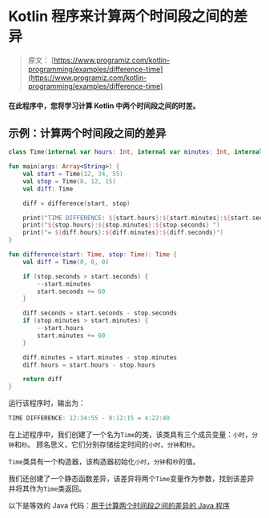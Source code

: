 # Kotlin 程序来计算两个时间段之间的差异

> 原文： [https://www.programiz.com/kotlin-programming/examples/difference-time](https://www.programiz.com/kotlin-programming/examples/difference-time)

#### 在此程序中，您将学习计算 Kotlin 中两个时间段之间的时差。

## 示例：计算两个时间段之间的差异

```kt
class Time(internal var hours: Int, internal var minutes: Int, internal var seconds: Int)

fun main(args: Array<String>) {
    val start = Time(12, 34, 55)
    val stop = Time(8, 12, 15)
    val diff: Time

    diff = difference(start, stop)

    print("TIME DIFFERENCE: ${start.hours}:${start.minutes}:${start.seconds} - ")
    print("${stop.hours}:${stop.minutes}:${stop.seconds} ")
    print("= ${diff.hours}:${diff.minutes}:${diff.seconds}")
}

fun difference(start: Time, stop: Time): Time {
    val diff = Time(0, 0, 0)

    if (stop.seconds > start.seconds) {
        --start.minutes
        start.seconds += 60
    }

    diff.seconds = start.seconds - stop.seconds
    if (stop.minutes > start.minutes) {
        --start.hours
        start.minutes += 60
    }

    diff.minutes = start.minutes - stop.minutes
    diff.hours = start.hours - stop.hours

    return diff
}
```

运行该程序时，输出为：

```kt
TIME DIFFERENCE: 12:34:55 - 8:12:15 = 4:22:40
```

在上述程序中，我们创建了一个名为`Time`的类，该类具有三个成员变量：`小时`，`分钟`和`秒`。 顾名思义，它们分别存储给定时间的`小时`，`分钟`和`秒`。

`Time`类具有一个构造器，该构造器初始化`小时`，`分钟`和`秒`的值。

我们还创建了一个静态函数差异，该差异将两个`Time`变量作为参数，找到该差异并将其作为`Time`类返回。

以下是等效的 Java 代码：[用于计算两个时间段之间的差异的 Java 程序](/java-programming/examples/difference-time "Java program to calculate difference between two time periods")